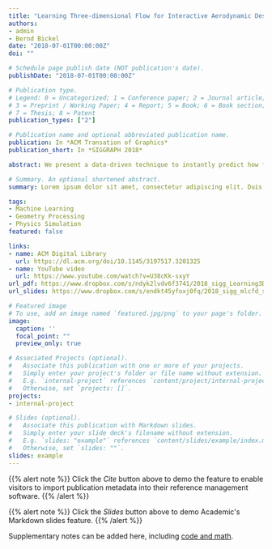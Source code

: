 ```yaml
---
title: "Learning Three-dimensional Flow for Interactive Aerodynamic Design"
authors:
- admin
- Bernd Bickel
date: "2018-07-01T00:00:00Z"
doi: ""

# Schedule page publish date (NOT publication's date).
publishDate: "2018-07-01T00:00:00Z"

# Publication type.
# Legend: 0 = Uncategorized; 1 = Conference paper; 2 = Journal article;
# 3 = Preprint / Working Paper; 4 = Report; 5 = Book; 6 = Book section;
# 7 = Thesis; 8 = Patent
publication_types: ["2"]

# Publication name and optional abbreviated publication name.
publication: In *ACM Transation of Graphics*
publication_short: In *SIGGRAPH 2018*

abstract: We present a data-driven technique to instantly predict how fluid flows around various three-dimensional objects. Such simulation is useful for computational fabrication and engineering, but is usually computationally expensive since it requires solving the Navier-Stokes equation for many time steps. To accelerate the process, we propose a machine learning framework which predicts aerodynamic forces and velocity and pressure fields given a three-dimensional shape input. Handling detailed free-form three-dimensional shapes in a data-driven framework is challenging because machine learning approaches usually require a consistent parametrization of input and output. We present a novel PolyCube maps-based parametrization that can be computed for three-dimensional shapes at interactive rates. This allows us to efficiently learn the nonlinear response of the flow using a Gaussian process regression. We demonstrate the effectiveness of our approach for the interactive design and optimization of a car body.

# Summary. An optional shortened abstract.
summary: Lorem ipsum dolor sit amet, consectetur adipiscing elit. Duis posuere tellus ac convallis placerat. Proin tincidunt magna sed ex sollicitudin condimentum.

tags:
- Machine Learning
- Geometry Processing
- Physics Simulation
featured: false

links:
- name: ACM Digital Library
  url: https://dl.acm.org/doi/10.1145/3197517.3201325
- name: YouTube video
  url: https://www.youtube.com/watch?v=U38cKk-sxyY
url_pdf: https://www.dropbox.com/s/ndyk2lvdv6f3741/2018_sigg_Learning3DAerodynamics.pdf
url_slides: https://www.dropbox.com/s/endkt45yfoxj0fq/2018_sigg_mlcfd_slides.pdf

# Featured image
# To use, add an image named `featured.jpg/png` to your page's folder. 
image:
  caption: ''
  focal_point: ""
  preview_only: true

# Associated Projects (optional).
#   Associate this publication with one or more of your projects.
#   Simply enter your project's folder or file name without extension.
#   E.g. `internal-project` references `content/project/internal-project/index.md`.
#   Otherwise, set `projects: []`.
projects:
- internal-project

# Slides (optional).
#   Associate this publication with Markdown slides.
#   Simply enter your slide deck's filename without extension.
#   E.g. `slides: "example"` references `content/slides/example/index.md`.
#   Otherwise, set `slides: ""`.
slides: example
---
```


{{% alert note %}}
Click the *Cite* button above to demo the feature to enable visitors to import publication metadata into their reference management software.
{{% /alert %}}

{{% alert note %}}
Click the *Slides* button above to demo Academic's Markdown slides feature.
{{% /alert %}}

Supplementary notes can be added here, including [code and math](https://sourcethemes.com/academic/docs/writing-markdown-latex/).

